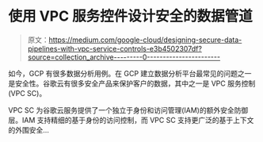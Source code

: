 # 使用 VPC 服务控件设计安全的数据管道

> 原文：<https://medium.com/google-cloud/designing-secure-data-pipelines-with-vpc-service-controls-e3b4502307df?source=collection_archive---------0----------------------->

如今，GCP 有很多数据分析用例。在 GCP 建立数据分析平台最常见的问题之一是安全性。谷歌云有很多安全产品来保护客户的数据，其中之一是 VPC 服务控制(VPC SC)。

VPC SC 为谷歌云服务提供了一个独立于身份和访问管理(IAM)的额外安全防御层。IAM 支持精细的基于身份的访问控制，而 VPC SC 支持更广泛的基于上下文的外围安全…